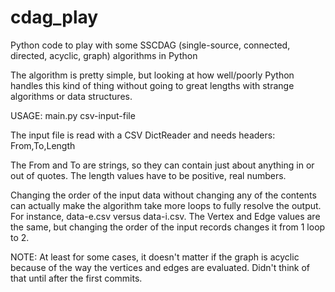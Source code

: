 # cdag_play
Python code to play with some SSCDAG (single-source, connected, directed, acyclic, graph) algorithms in Python

The algorithm is pretty simple, but looking at how well/poorly Python handles this kind of thing without
going to great lengths with strange algorithms or data structures.

USAGE:  main.py csv-input-file

The input file is read with a CSV DictReader and needs headers: From,To,Length

The From and To are strings, so they can contain just about anything in or out of quotes.  The length values 
have to be positive, real numbers.

Changing the order of the input data without changing any of the contents can actually make the algorithm take
more loops to fully resolve the output.  For instance, data-e.csv versus data-i.csv.  The Vertex and Edge values
are the same, but changing the order of the input records changes it from 1 loop to 2.

NOTE:  At least for some cases, it doesn't matter if the graph is acyclic because of the way the vertices
and edges are evaluated.  Didn't think of that until after the first commits.
